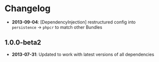 Changelog
=========

* **2013-09-04**: [DependencyInjection] restructured config into `persistence` -> `phpcr` to match other Bundles

1.0.0-beta2
-----------

* **2013-07-31**: Updated to work with latest versions of all dependencies
